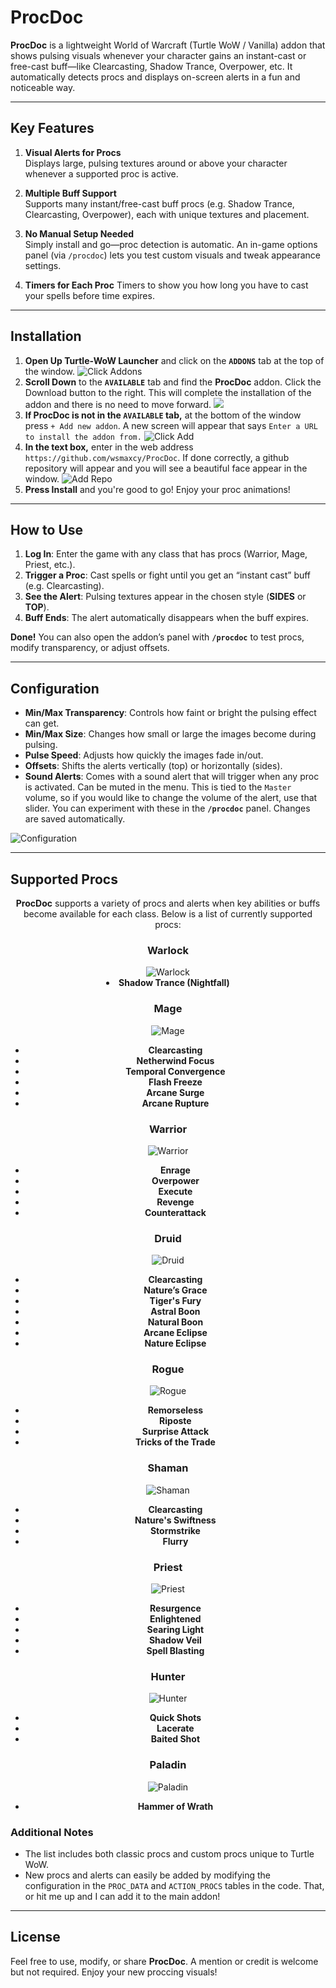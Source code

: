 # ProcDoc

**ProcDoc** is a lightweight World of Warcraft (Turtle WoW / Vanilla) addon that shows pulsing visuals whenever your character gains an instant-cast or free-cast buff—like Clearcasting, Shadow Trance, Overpower, etc. It automatically detects procs and displays on-screen alerts in a fun and noticeable way.

---

## Key Features

1. **Visual Alerts for Procs**  
   Displays large, pulsing textures around or above your character whenever a supported proc is active.

2. **Multiple Buff Support**  
   Supports many instant/free-cast buff procs (e.g. Shadow Trance, Clearcasting, Overpower), each with unique textures and placement.

3. **No Manual Setup Needed**  
   Simply install and go—proc detection is automatic. An in-game options panel (via `/procdoc`) lets you test custom visuals and tweak appearance settings.

4. **Timers for Each Proc**
   Timers to show you how long you have to cast your spells before time expires.
   
---

## Installation

1. **Open Up Turtle-WoW Launcher** and click on the  **`ADDONS`** tab at the top of the window.
![Click Addons](https://github.com/wsmaxcy/ProcDoc/blob/main/img/Install1.png)
2. **Scroll Down** to the **`AVAILABLE`** tab and find the **ProcDoc** addon. Click the Download button to the right. This will complete the installation of the addon and there is no need to move forward.
![](https://github.com/wsmaxcy/ProcDoc/blob/main/img/Install4.png)
3. **If ProcDoc is not in the `AVAILABLE` tab,** at the bottom of the window press `+ Add new addon`. A new screen will appear that says `Enter a URL to install the addon from.`
![Click Add](https://github.com/wsmaxcy/ProcDoc/blob/main/img/Install2.png)
4. **In the text box,** enter in the web address `https://github.com/wsmaxcy/ProcDoc`. If done correctly, a github repository will appear and you will see a beautiful face appear in the window.
![Add Repo](https://github.com/wsmaxcy/ProcDoc/blob/main/img/Install3.png)
5. **Press Install** and you're good to go! Enjoy your proc animations!

---

## How to Use

1. **Log In**: Enter the game with any class that has procs (Warrior, Mage, Priest, etc.).
2. **Trigger a Proc**: Cast spells or fight until you get an “instant cast” buff (e.g. Clearcasting).
3. **See the Alert**: Pulsing textures appear in the chosen style (**SIDES** or **TOP**).
4. **Buff Ends**: The alert automatically disappears when the buff expires.

**Done!** You can also open the addon’s panel with **`/procdoc`** to test procs, modify transparency, or adjust offsets.

---

## Configuration

- **Min/Max Transparency**: Controls how faint or bright the pulsing effect can get.
- **Min/Max Size**: Changes how small or large the images become during pulsing.
- **Pulse Speed**: Adjusts how quickly the images fade in/out.
- **Offsets**: Shifts the alerts vertically (top) or horizontally (sides).
- **Sound Alerts**: Comes with a sound alert that will trigger when any proc is activated. Can be muted in the menu. This is tied to the `Master` volume, so if you would like to change the volume of the alert, use that slider.
You can experiment with these in the **`/procdoc`** panel. Changes are saved automatically.

![Configuration](https://github.com/wsmaxcy/ProcDoc/blob/main/img/Config.png)

---

## Supported Procs

<div align="center">
  <p><strong>ProcDoc</strong> supports a variety of procs and alerts when key abilities or buffs become available for each class. Below is a list of currently supported procs:</p>

  <h3><strong>Warlock</strong></h3>
  <img src="https://github.com/wsmaxcy/ProcDoc/blob/main/img/Warlock.png" alt="Warlock">
    <li><strong>Shadow Trance (Nightfall)</strong></li>

  <h3><strong>Mage</strong></h3>
  <img src="https://github.com/wsmaxcy/ProcDoc/blob/main/img/Mage.png" alt="Mage">
  <ul>
    <li><strong>Clearcasting</strong></li>
    <li><strong>Netherwind Focus</strong></li>
    <li><strong>Temporal Convergence</strong></li>
    <li><strong>Flash Freeze</strong></li>
    <li><strong>Arcane Surge</strong></li>
    <li><strong>Arcane Rupture</strong></li>
  </ul>

  <h3><strong>Warrior</strong></h3>
  <img src="https://github.com/wsmaxcy/ProcDoc/blob/main/img/Warrior.png" alt="Warrior">
  <ul>
    <li><strong>Enrage</strong></li>
    <li><strong>Overpower</strong></li>
    <li><strong>Execute</strong></li>
    <li><strong>Revenge</strong></li>
    <li><strong>Counterattack</strong></li>
  </ul>

  <h3><strong>Druid</strong></h3>
  <img src="https://github.com/wsmaxcy/ProcDoc/blob/main/img/Druid.png" alt="Druid">
  <ul>
    <li><strong>Clearcasting</strong></li>
    <li><strong>Nature’s Grace</strong></li>
    <li><strong>Tiger's Fury</strong></li>
    <li><strong>Astral Boon</strong></li>
    <li><strong>Natural Boon</strong></li>
    <li><strong>Arcane Eclipse</strong></li>
    <li><strong>Nature Eclipse</strong></li>
  </ul>

  <h3><strong>Rogue</strong></h3>
  <img src="https://github.com/wsmaxcy/ProcDoc/blob/main/img/Rogue.png" alt="Rogue">
  <ul>
    <li><strong>Remorseless</strong></li>
    <li><strong>Riposte</strong></li>
    <li><strong>Surprise Attack</strong></li>
    <li><strong>Tricks of the Trade</strong></li>
  </ul>

  <h3><strong>Shaman</strong></h3>
  <img src="https://github.com/wsmaxcy/ProcDoc/blob/main/img/Shaman.png" alt="Shaman">
  <ul>
    <li><strong>Clearcasting</strong></li>
    <li><strong>Nature's Swiftness</strong></li>
    <li><strong>Stormstrike</strong></li>
    <li><strong>Flurry</strong></li>
  </ul>

  <h3><strong>Priest</strong></h3>
  <img src="https://github.com/wsmaxcy/ProcDoc/blob/main/img/Priest.png" alt="Priest">
  <ul>
    <li><strong>Resurgence</strong></li>
    <li><strong>Enlightened</strong></li>
    <li><strong>Searing Light</strong></li>
    <li><strong>Shadow Veil</strong></li>
    <li><strong>Spell Blasting</strong></li>
  </ul>

  <h3><strong>Hunter</strong></h3>
  <img src="https://github.com/wsmaxcy/ProcDoc/blob/main/img/Hunter.png" alt="Hunter">
  <ul>
    <li><strong>Quick Shots</strong></li>
    <li><strong>Lacerate</strong></li>
    <li><strong>Baited Shot</strong></li>
  </ul>

  <h3><strong>Paladin</strong></h3>
  <img src="https://github.com/wsmaxcy/ProcDoc/blob/main/img/Paladin.png" alt="Paladin">
  <ul>
    <li><strong>Hammer of Wrath</strong></li>
  </ul>
</div>
<!-- END: Centered Supported Procs -->


### Additional Notes
- The list includes both classic procs and custom procs unique to Turtle WoW.
- New procs and alerts can easily be added by modifying the configuration in the `PROC_DATA` and `ACTION_PROCS` tables in the code. That, or hit me up and I can add it to the main addon!


---

## License

Feel free to use, modify, or share **ProcDoc**. A mention or credit is welcome but not required. Enjoy your new proccing visuals!
